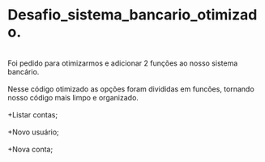 # Desafio_sistema_bancario_otimizado.

<br>Foi pedido para otimizarmos e adicionar 2 funções ao nosso sistema bancário.</br>
<br>Nesse código otimizado as opções foram divididas em funcões, tornando nosso código mais limpo e organizado.</br>
<br>+Listar contas;</br>
<br>+Novo usuário;</br>
<br>+Nova conta;</br>


